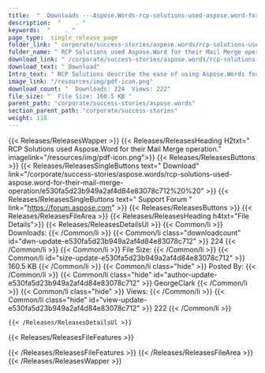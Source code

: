 ```yaml
---
title:  "  Downloads ---Aspose.Words-rcp-solutions-used-aspose.word-for-their-mail-merge-operation . " 
description:  "    . " 
keywords:  "    . " 
page_type:  single_release_page
folder_link: " corporate/success-stories/aspose.words/rcp-solutions-used-aspose.word-for-their-mail-merge-operation/"
folder_name: " RCP Solutions used Aspose.Word for their Mail Merge operation."
download_link: " /corporate/success-stories/aspose.words/rcp-solutions-used-aspose.word-for-their-mail-merge-operation/e530fa5d23b949a2af4d84e83078c712"
download_text: " Download"
Intro_text: " RCP Solutions describe the ease of using Aspose.Words for Mail Merge operations ..."
image_link: "/resources/img/pdf-icon.png"
download_count: "  Downloads: 224  Views: 222"
file_size: "  File Size: 160.5 KB "
parent_path: "corporate/success-stories/aspose.words"
section_parent_path: "corporate/success-stories"
weight: 118
---
```


{{< Releases/ReleasesWapper >}}
  {{< Releases/ReleasesHeading H2txt=" RCP Solutions used Aspose.Word for their Mail Merge operation." imagelink="/resources/img/pdf-icon.png">}}
  {{< Releases/ReleasesButtons >}}
    {{< Releases/ReleasesSingleButtons text=" Download" link="/corporate/success-stories/aspose.words/rcp-solutions-used-aspose.word-for-their-mail-merge-operation/e530fa5d23b949a2af4d84e83078c712%20%20" >}}
    {{< Releases/ReleasesSingleButtons text=" Support Forum " link="https://forum.aspose.com" >}}
  {{< Releases/ReleasesButtons >}}
  {{< Releases/ReleasesFileArea >}}
    {{< Releases/ReleasesHeading h4txt="File Details">}}
    {{< Releases/ReleasesDetailsUl >}}
            {{< Common/li  >}} Downloads: {{< /Common/li >}} 
      {{< Common/li class="downloadcount" id="dwn-update-e530fa5d23b949a2af4d84e83078c712" >}} 224 {{< /Common/li >}} 
      {{< Common/li  >}} File Size: {{< /Common/li >}} 
      {{< Common/li id="size-update-e530fa5d23b949a2af4d84e83078c712" >}} 160.5 KB {{< /Common/li >}} 
      {{< Common/li  class="hide" >}} Posted By: {{< /Common/li >}} 
      {{< Common/li class="hide" id="author-update-e530fa5d23b949a2af4d84e83078c712" >}} GeorgeClark {{< /Common/li >}} 
      {{< Common/li class="hide"  >}} Views: {{< /Common/li >}} 
      {{< Common/li class="hide" id="view-update-e530fa5d23b949a2af4d84e83078c712" >}} 222 {{< /Common/li >}} 

    {{< /Releases/ReleasesDetailsUl >}}

  {{< Releases/ReleasesFileFeatures >}}
      
  {{< /Releases/ReleasesFileFeatures >}}
 {{< /Releases/ReleasesFileArea >}}
{{< /Releases/ReleasesWapper >}}


